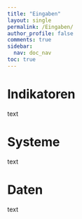 ```yaml
---
title: "Eingaben"
layout: single
permalink: /Eingaben/
author_profile: false
comments: true
sidebar:
  nav: doc_nav
toc: true  
---
```

# Indikatoren
text
# Systeme
text
# Daten
text
